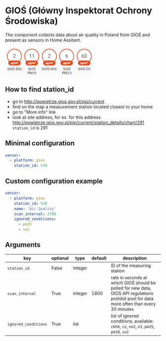 # GIOŚ (Główny Inspektorat Ochrony Środowiska)
The component collects data about air quality in Poland from GIOŚ and present as sensors in Home Assitant.

![Screenshot](https://github.com/bieniu/ha-gios/blob/master/images/gios-ha.png?raw=true)

## How to find station_id
- go to http://powietrze.gios.gov.pl/pjp/current
- find on the map a measurement station located closest to your home
- go to "More info" link
- look at site address, for ex. for this address http://powietrze.gios.gov.pl/pjp/current/station_details/chart/291 `station_id` is 291

## Minimal configuration
```yaml
sensor:
  - platform: gios
    station_id: 530
```

## Custom configuration example
```yaml
sensor:
  - platform: gios
    station_id: 530
    name: 'Air Quality'
    scan_interval: 2700
    ignored_conditions:
      - pm25
      - so2
```

## Arguments
key | optional | type | default | description
-- | -- | -- | -- | --
`station_id` | False | integer | | ID of the measuring station
`scan_interval` | True | integer | 1800 | rate in seconds at which GIOŚ should be polled for new data, GIOS API regulations prohibit pool for data more often than every 30 minutes
`ignored_conditions` | True | list | | list of ignored conditions, available: `c6h6`, `co`, `no2`, `o3`, `pm25`, `pm10`, `so2`
